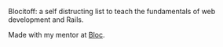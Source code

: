 Blocitoff: a self distructing list to teach the fundamentals of web development and Rails.

 Made with my mentor at [Bloc](http://bloc.io).
